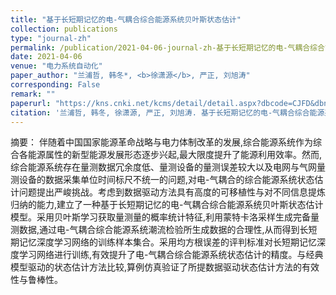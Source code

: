 ```yaml
---
title: "基于长短期记忆的电-气耦合综合能源系统贝叶斯状态估计"
collection: publications
type: "journal-zh"
permalink: /publication/2021-04-06-journal-zh-基于长短期记忆的电-气耦合综合能源系统贝叶斯状态估计
date: 2021-04-06
venue: "电力系统自动化"
paper_author: "兰浦哲, 韩冬*, <b>徐潇源</b>, 严正, 刘旭涛"
corresponding: False
remark: ""
paperurl: "https://kns.cnki.net/kcms/detail/detail.aspx?dbcode=CJFD&dbname=CJFDLAST2021&filename=DLXT202120003&uniplatform=NZKPT&v=lzPv3VaLE-lOkW_HygeI3yh6j5LJQ_n2f4RHTIGDwfCbBcPCIsgKIjEjq2CUG3l8"
citation: '兰浦哲, 韩冬, 徐潇源, 严正, 刘旭涛. 基于长短期记忆的电-气耦合综合能源系统贝叶斯状态估计[J]. 电力系统自动化, 2021, 45(20): 18-28.'
---
```


摘要：
伴随着中国国家能源革命战略与电力体制改革的发展,综合能源系统作为综合各能源属性的新型能源发展形态逐步兴起,最大限度提升了能源利用效率。然而,综合能源系统存在量测数据冗余度低、量测设备的量测误差较大以及电网与气网量测设备的数据采集单位时间标尺不统一的问题,对电-气耦合的综合能源系统状态估计问题提出严峻挑战。考虑到数据驱动方法具有高度的可移植性与对不同信息提炼归纳的能力,建立了一种基于长短期记忆的电-气耦合综合能源系统贝叶斯状态估计模型。采用贝叶斯学习获取量测量的概率统计特征,利用蒙特卡洛采样生成完备量测数据,通过电-气耦合综合能源系统潮流检验所生成数据的合理性,从而得到长短期记忆深度学习网络的训练样本集合。采用均方根误差的评判标准对长短期记忆深度学习网络进行训练,有效提升了电-气耦合综合能源系统状态估计的精度。与经典模型驱动的状态估计方法比较,算例仿真验证了所提数据驱动状态估计方法的有效性与鲁棒性。 